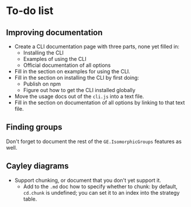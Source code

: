
# To-do list

## Improving documentation

 * Create a CLI documentation page with three parts, none yet filled in:
    * Installing the CLI
    * Examples of using the CLI
    * Official documentation of all options
 * Fill in the section on examples for using the CLI.
 * Fill in the section on installing the CLI by first doing:
    * Publish on npm
    * Figure out how to get the CLI installed globally
 * Move the usage docs out of the `cli.js` into a text file.
 * Fill in the section on documentation of all options by linking to that
   text file.

## Finding groups

Don't forget to document the rest of the `GE.IsomorphicGroups` features
as well.

## Cayley diagrams

 * Support chunking, or document that you don't yet support it.
    * Add to the `.md` doc how to specify whether to chunk: by
      default, `cd.chunk` is undefined; you can set it to an index
      into the strategy table.
